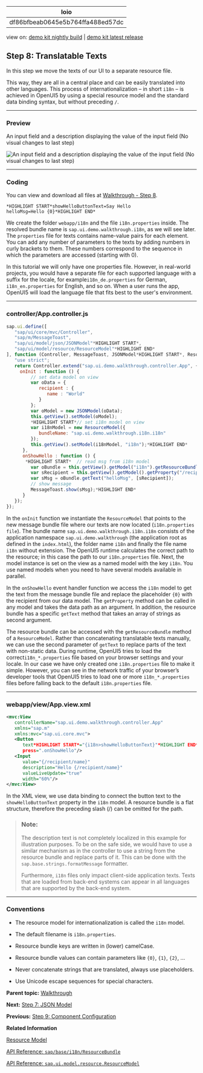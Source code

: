 <!-- loiodf86bfbeab0645e5b764ffa488ed57dc -->

| loio |
| -----|
| df86bfbeab0645e5b764ffa488ed57dc |

<div id="loio">

view on: [demo kit nightly build](https://openui5nightly.hana.ondemand.com/#/topic/df86bfbeab0645e5b764ffa488ed57dc) | [demo kit latest release](https://openui5.hana.ondemand.com/#/topic/df86bfbeab0645e5b764ffa488ed57dc)</div>

## Step 8: Translatable Texts

In this step we move the texts of our UI to a separate resource file.

This way, they are all in a central place and can be easily translated into other languages. This process of internationalization – in short `i18n` – is achieved in OpenUI5 by using a special resource model and the standard data binding syntax, but without preceding `/`.

***

### Preview

   
  
<a name="loiodf86bfbeab0645e5b764ffa488ed57dc__fig_r1j_pst_mr"/>An input field and a description displaying the value of the input field \(No visual changes to last step\)

 ![](loioe5a9bb4cb06b4d9c8b37914bf5cd2d13_HiRes.png "An input field and a description displaying the value of the input field (No visual
					changes to last step)") 

***

### Coding

You can view and download all files at [Walkthrough - Step 8](https://openui5.hana.ondemand.com/explored.html#/sample/sap.m.tutorial.walkthrough.08/preview).

``` prefs
*HIGHLIGHT START*showHelloButtonText=Say Hello
helloMsg=Hello {0}*HIGHLIGHT END*
```

We create the folder `webapp/i18n` and the file `i18n.properties` inside. The resolved bundle name is `sap.ui.demo.walkthrough.i18n`, as we will see later. The `properties` file for texts contains name-value pairs for each element. You can add any number of parameters to the texts by adding numbers in curly brackets to them. These numbers correspond to the sequence in which the parameters are accessed \(starting with 0\).

In this tutorial we will only have one properties file. However, in real-world projects, you would have a separate file for each supported language with a suffix for the locale, for example`i18n_de.properties` for German, `i18n_en.properties` for English, and so on. When a user runs the app, OpenUI5 will load the language file that fits best to the user's environment.

***

### controller/App.controller.js

``` js
sap.ui.define([
   "sap/ui/core/mvc/Controller",
   "sap/m/MessageToast",
   "sap/ui/model/json/JSONModel"*HIGHLIGHT START*,
   "sap/ui/model/resource/ResourceModel"*HIGHLIGHT END*
], function (Controller, MessageToast, JSONModel*HIGHLIGHT START*, ResourceModel*HIGHLIGHT END*) {
   "use strict";
   return Controller.extend("sap.ui.demo.walkthrough.controller.App", {
     onInit : function () {
         // set data model on view
         var oData = {
            recipient : {
               name : "World"
            }
         };
         var oModel = new JSONModel(oData);
         this.getView().setModel(oModel);
         *HIGHLIGHT START*// set i18n model on view
         var i18nModel = new ResourceModel({
            bundleName: "sap.ui.demo.walkthrough.i18n.i18n"
         });
         this.getView().setModel(i18nModel, "i18n");*HIGHLIGHT END*
      },
      onShowHello : function () {
       *HIGHLIGHT START*  // read msg from i18n model
         var oBundle = this.getView().getModel("i18n").getResourceBundle();
         var sRecipient = this.getView().getModel().getProperty("/recipient/name");
         var sMsg = oBundle.getText("helloMsg", [sRecipient]);
         // show message
         MessageToast.show(sMsg);*HIGHLIGHT END*
      }
   });
});
```

In the `onInit` function we instantiate the `ResourceModel` that points to the new message bundle file where our texts are now located \(`i18n.properties file`\). The bundle name `sap.ui.demo.walkthrough.i18n.i18n` consists of the application namespace `sap.ui.demo.walkthrough` \(the application root as defined in the `index.html`\), the folder name `i18n` and finally the file name `i18n` without extension. The OpenUI5 runtime calculates the correct path to the resource; in this case the path to our `i18n.properties` file. Next, the model instance is set on the view as a named model with the key `i18n`. You use named models when you need to have several models available in parallel.

In the `onShowHello` event handler function we access the `i18n` model to get the text from the message bundle file and replace the placeholder `{0}` with the recipient from our data model. The `getProperty` method can be called in any model and takes the data path as an argument. In addition, the resource bundle has a specific `getText` method that takes an array of strings as second argument.

The resource bundle can be accessed with the `getResourceBundle` method of a `ResourceModel`. Rather than concatenating translatable texts manually, we can use the second parameter of `getText` to replace parts of the text with non-static data. During runtime, OpenUI5 tries to load the correct`i18n_*.properties` file based on your browser settings and your locale. In our case we have only created one `i18n.properties` file to make it simple. However, you can see in the network traffic of your browser’s developer tools that OpenUI5 tries to load one or more `i18n_*.properties` files before falling back to the default `i18n.properties` file.

***

### webapp/view/App.view.xml

``` xml
<mvc:View
   controllerName="sap.ui.demo.walkthrough.controller.App"
   xmlns="sap.m"
   xmlns:mvc="sap.ui.core.mvc">
   <Button
      text*HIGHLIGHT START*="{i18n>showHelloButtonText}"*HIGHLIGHT END*
      press=".onShowHello"/>
   <Input
      value="{/recipient/name}"
      description="Hello {/recipient/name}"
      valueLiveUpdate="true"
      width="60%"/>
</mvc:View>

```

In the XML view, we use data binding to connect the button text to the `showHelloButtonText` property in the `i18n` model. A resource bundle is a flat structure, therefore the preceding slash \(/\) can be omitted for the path.

> ### Note:  
> The description text is not completely localized in this example for illustration purposes. To be on the safe side, we would have to use a similar mechanism as in the controller to use a string from the resource bundle and replace parts of it. This can be done with the `sap.base.strings.formatMessage` formatter.
> 
> Furthermore, `i18n` files only impact client-side application texts. Texts that are loaded from back-end systems can appear in all languages that are supported by the back-end system.

***

### Conventions

-   The resource model for internationalization is called the `i18n` model.

-   The default filename is `i18n.properties`.

-   Resource bundle keys are written in \(lower\) camelCase.

-   Resource bundle values can contain parameters like `{0}`, `{1}`, `{2}`, …

-   Never concatenate strings that are translated, always use placeholders.

-   Use Unicode escape sequences for special characters.


**Parent topic:** [Walkthrough](Walkthrough_3da5f4b.md "In this tutorial we will introduce you to all major development paradigms of OpenUI5.")

**Next:** [Step 7: JSON Model](Step_7_JSON_Model_70ef981.md "Now that we have set up the view and controller, it’s about time to think about the M in MVC.")

**Previous:** [Step 9: Component Configuration](Step_9_Component_Configuration_4cfa608.md "After we have introduced all three parts of the Model-View-Controller (MVC) concept, we now come to another important structural aspect of OpenUI5.")

**Related Information**  


[Resource Model](Resource_Model_91f122a.md#loio91f122a36f4d1014b6dd926db0e91070 "The resource model is used as a wrapper for resource bundles. In data binding you use the resource model instance, for example, to bind texts of a control to language-dependent resource bundle properties.")

[API Reference: `sap/base/i18n/ResourceBundle`](https://openui5.hana.ondemand.com/#/api/module:sap/base/i18n/ResourceBundle)

[API Reference: `sap.ui.model.resource.ResourceModel`](https://openui5.hana.ondemand.com/#docs/api/symbols/sap.ui.model.resource.ResourceModel.html)

